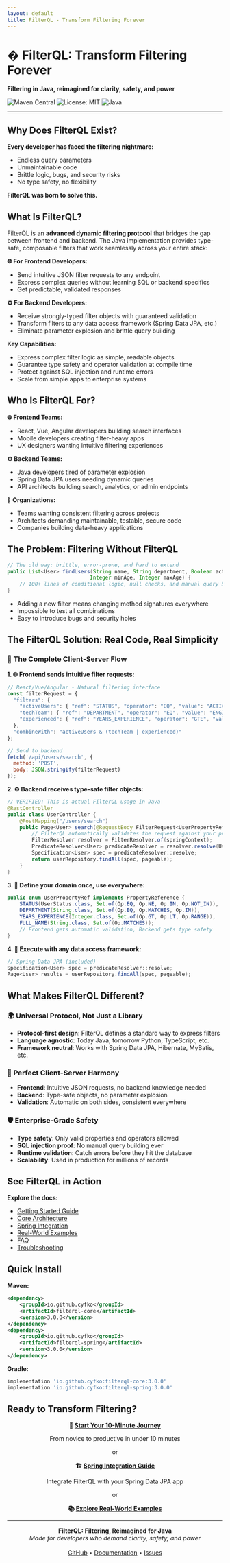 ```yaml
---
layout: default
title: FilterQL - Transform Filtering Forever
---
```


# � FilterQL: Transform Filtering Forever

**Filtering in Java, reimagined for clarity, safety, and power**

![Maven Central](https://img.shields.io/maven-central/v/io.github.cyfko/filterql-core.svg)
![License: MIT](https://img.shields.io/badge/License-MIT-yellow.svg)
![Java](https://img.shields.io/badge/Java-21+-orange.svg)

---

## Why Does FilterQL Exist?

**Every developer has faced the filtering nightmare:**
- Endless query parameters
- Unmaintainable code
- Brittle logic, bugs, and security risks
- No type safety, no flexibility

**FilterQL was born to solve this.**

## What Is FilterQL?

FilterQL is an **advanced dynamic filtering protocol** that bridges the gap between frontend and backend. The Java implementation provides type-safe, composable filters that work seamlessly across your entire stack:

**🌐 For Frontend Developers:**
- Send intuitive JSON filter requests to any endpoint
- Express complex queries without learning SQL or backend specifics
- Get predictable, validated responses

**⚙️ For Backend Developers:**
- Receive strongly-typed filter objects with guaranteed validation
- Transform filters to any data access framework (Spring Data JPA, etc.)
- Eliminate parameter explosion and brittle query building

**Key Capabilities:**
- Express complex filter logic as simple, readable objects
- Guarantee type safety and operator validation at compile time
- Protect against SQL injection and runtime errors
- Scale from simple apps to enterprise systems

## Who Is FilterQL For?

**🌐 Frontend Teams:**
- React, Vue, Angular developers building search interfaces
- Mobile developers creating filter-heavy apps
- UX designers wanting intuitive filtering experiences

**⚙️ Backend Teams:**
- Java developers tired of parameter explosion
- Spring Data JPA users needing dynamic queries
- API architects building search, analytics, or admin endpoints

**🏢 Organizations:**
- Teams wanting consistent filtering across projects
- Architects demanding maintainable, testable, secure code
- Companies building data-heavy applications

## The Problem: Filtering Without FilterQL

```java
// The old way: brittle, error-prone, and hard to extend
public List<User> findUsers(String name, String department, Boolean active, 
                           Integer minAge, Integer maxAge) {
    // 100+ lines of conditional logic, null checks, and manual query building
}
```

- Adding a new filter means changing method signatures everywhere
- Impossible to test all combinations
- Easy to introduce bugs and security holes

## The FilterQL Solution: Real Code, Real Simplicity

### 🔄 **The Complete Client-Server Flow**

**1. 🌐 Frontend sends intuitive filter requests:**

```javascript
// React/Vue/Angular - Natural filtering interface
const filterRequest = {
  "filters": {
    "activeUsers": { "ref": "STATUS", "operator": "EQ", "value": "ACTIVE" },
    "techTeam": { "ref": "DEPARTMENT", "operator": "EQ", "value": "ENGINEERING" },
    "experienced": { "ref": "YEARS_EXPERIENCE", "operator": "GTE", "value": 3 }
  },
  "combineWith": "activeUsers & (techTeam | experienced)"
};

// Send to backend
fetch('/api/users/search', {
  method: 'POST',
  body: JSON.stringify(filterRequest)
});
```

**2. ⚙️ Backend receives type-safe filter objects:**
```java
// VERIFIED: This is actual FilterQL usage in Java
@RestController
public class UserController {
    @PostMapping("/users/search")
    public Page<User> search(@RequestBody FilterRequest<UserPropertyRef> request, Pageable pageable) {
        // FilterQL automatically validates the request against your property definitions
        FilterResolver resolver = FilterResolver.of(springContext);
        PredicateResolver<User> predicateResolver = resolver.resolve(User.class, request);
        Specification<User> spec = predicateResolver::resolve;
        return userRepository.findAll(spec, pageable);
    }
}
```

**3. 🎯 Define your domain once, use everywhere:**
```java
public enum UserPropertyRef implements PropertyReference {
    STATUS(UserStatus.class, Set.of(Op.EQ, Op.NE, Op.IN, Op.NOT_IN)),
    DEPARTMENT(String.class, Set.of(Op.EQ, Op.MATCHES, Op.IN)),
    YEARS_EXPERIENCE(Integer.class, Set.of(Op.GT, Op.LT, Op.RANGE)),
    FULL_NAME(String.class, Set.of(Op.MATCHES));
    // Frontend gets automatic validation, Backend gets type safety
}
```

**4. 💾 Execute with any data access framework:**
```java
// Spring Data JPA (included)
Specification<User> spec = predicateResolver::resolve;
Page<User> results = userRepository.findAll(spec, pageable);
```

## What Makes FilterQL Different?

### 🌍 **Universal Protocol, Not Just a Library**
- **Protocol-first design**: FilterQL defines a standard way to express filters
- **Language agnostic**: Today Java, tomorrow Python, TypeScript, etc.
- **Framework neutral**: Works with Spring Data JPA, Hibernate, MyBatis, etc.

### 🔄 **Perfect Client-Server Harmony**
- **Frontend**: Intuitive JSON requests, no backend knowledge needed
- **Backend**: Type-safe objects, no parameter explosion
- **Validation**: Automatic on both sides, consistent everywhere

### 🛡️ **Enterprise-Grade Safety**
- **Type safety**: Only valid properties and operators allowed
- **SQL injection proof**: No manual query building ever
- **Runtime validation**: Catch errors before they hit the database
- **Scalability**: Used in production for millions of records

## See FilterQL in Action

**Explore the docs:**
- [Getting Started Guide](getting-started.md)
- [Core Architecture](core-module.md)
- [Spring Integration](spring-adapter.md)
- [Real-World Examples](examples.md)
- [FAQ](faq.md)
- [Troubleshooting](troubleshooting.md)

## Quick Install

**Maven:**
```xml
<dependency>
    <groupId>io.github.cyfko</groupId>
    <artifactId>filterql-core</artifactId>
    <version>3.0.0</version>
</dependency>
<dependency>
    <groupId>io.github.cyfko</groupId>
    <artifactId>filterql-spring</artifactId>
    <version>3.0.0</version>
</dependency>
```

**Gradle:**
```gradle
implementation 'io.github.cyfko:filterql-core:3.0.0'
implementation 'io.github.cyfko:filterql-spring:3.0.0'
```

## Ready to Transform Filtering?

<div align="center">
  <p><strong>🚀 <a href="/docs/getting-started.md">Start Your 10-Minute Journey</a></strong></p>
  <p>From novice to productive in under 10 minutes</p>
  <p>or</p>
  <p><strong>🏗️ <a href="/docs/spring-adapter.md">Spring Integration Guide</a></strong></p>
  <p>Integrate FilterQL with your Spring Data JPA app</p>
  <p>or</p>
  <p><strong>📚 <a href="/docs/examples.md">Explore Real-World Examples</a></strong></p>
</div>

---

<div align="center">
  <strong>FilterQL: Filtering, Reimagined for Java</strong><br>
  <em>Made for developers who demand clarity, safety, and power</em>
  <br><br>
  <a href="https://github.com/cyfko/filter-build">GitHub</a> • 
  <a href="https://cyfko.github.io/filter-build">Documentation</a> • 
  <a href="https://github.com/cyfko/filter-build/issues">Issues</a>
</div>
